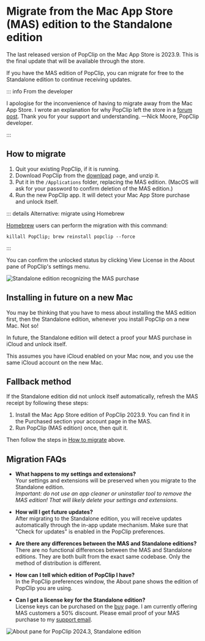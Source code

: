 # Migrate from the Mac App Store (MAS) edition to the Standalone edition

The last released version of PopClip on the Mac App Store is 2023.9. This is the
final update that will be available through the store.

If you have the MAS edition of PopClip, you can migrate for free to the
Standalone edition to continue receiving updates.

::: info From the developer

I apologise for the inconvenience of having to migrate away from the Mac App
Store. I wrote an explanation for why PopClip left the store in a
[forum post](https://forum.popclip.app/t/popclip-is-leaving-the-mac-app-store/2188).
Thank you for your support and understanding. —Nick Moore, PopClip developer.

:::

## How to migrate

1. Quit your existing PopClip, if it is running.
2. Download PopClip from the [download](/download) page, and unzip it.
3. Put it in the `/Applications` folder, replacing the MAS edition. (MacOS will
   ask for your password to confirm deletion of the MAS edition.)
4. Run the new PopClip app. It will detect your Mac App Store purchase and
   unlock itself.

::: details Alternative: migrate using Homebrew

[Homebrew](https://brew.sh/) users can perform the migration with this command:

```
killall PopClip; brew reinstall popclip --force
```

:::

You can confirm the unlocked status by clicking View License in the About pane
of PopClip's settings menu.

![](./media/shot-mas-license-1.png "Standalone edition recognizing the MAS purchase")

## Installing in future on a new Mac

You may be thinking that you have to mess about installing the MAS edition
first, then the Standalone edition, whenever you install PopClip on a new Mac.
Not so!

In future, the Standalone edition will detect a proof your MAS purchase in
iCloud and unlock itself.

This assumes you have iCloud enabled on your Mac now, and you use the same
iCloud account on the new Mac.

## Fallback method

If the Standalone edition did not unlock itself automatically, refresh the MAS
receipt by following these steps:

1. Install the Mac App Store edition of PopClip 2023.9. You can find it in the
   Purchased section your account page in the MAS.
2. Run PopClip (MAS edition) once, then quit it.

Then follow the steps in [How to migrate](#how-to-migrate) above.

## Migration FAQs

- **What happens to my settings and extensions?**<br>Your settings and
  extensions will be preserved when you migrate to the Standalone edition.<br>
  _Important: do not use an app cleaner or uninstaller tool to remove the MAS
  edition! That will likely delete your settings and extensions._

- **How will I get future updates?**<br>After migrating to the Standalone
  edition, you will receive updates automatically through the in-app update
  mechanism. Make sure that "Check for updates" is enabled in the PopClip
  preferences.

- **Are there any differences between the MAS and Standalone editions?**
  <br>There are no functional differences between the MAS and Standalone
  editions. They are both built from the exact same codebase. Only the method of
  distribution is different.

- **How can I tell which edition of PopClip I have?**<br>In the PopClip
  preferences window, the About pane shows the edition of PopClip you are using.

- **Can I get a license key for the Standalone edition?**<br>License keys can be
  purchased on the [buy](/buy) page. I am currently offering MAS customers a 50%
  discount. Please email proof of your MAS purchase to my
  [support email](/support).

![](./media/shot-2024-3-about.png "About pane for PopClip 2024.3, Standalone edition")
